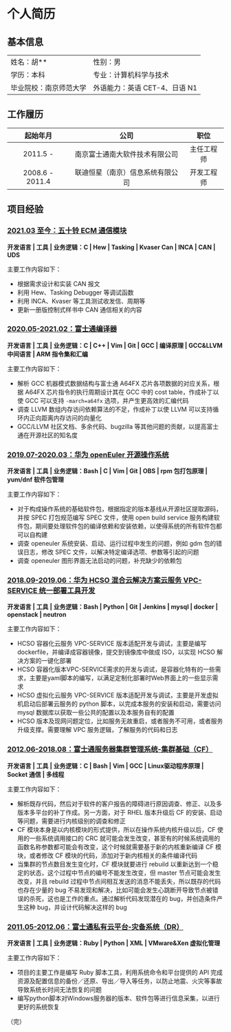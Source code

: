 个人简历
=======

基本信息
-------

| | |
| :--- | :--- |
| 姓名：胡** | 性别：男 |
| 学历：本科 | 专业：计算机科学与技术 |
| 毕业院校：南京师范大学 | 外语能力：英语 CET-4、日语 N1 |


工作履历
-------

| 起始年月 | 公司 | 职位 |
| :---: | :---: | :---: |
| 2011.5 - | 南京富士通南大软件技术有限公司 | 主任工程师 |
| 2008.6 - 2011.4 | 联迪恒星（南京）信息系统有限公司 | 开发工程师 |

项目经验
-------

### <u>2021.03 至今：五十铃 ECM 通信模块</u>

**开发语言 | 工具 | 业务逻辑：C | Hew | Tasking | Kvaser Can | INCA | CAN | UDS**

主要工作内容如下：

* 根据需求设计和实装 CAN 报文
* 利用 Hew、Tasking Debugger 等调试函数
* 利用 INCA、Kvaser 等工具测试收发信、周期等
* 更新一册版控制式样书中 CAN 通信相关的内容

### <u>2020.05-2021.02：富士通编译器</u>

**开发语言 | 工具 | 业务逻辑：C | C++ | Vim | Git | GCC | 编译原理 | GCC&LLVM 中间语言 | ARM 指令集和汇编**

主要工作内容如下：

* 解析 GCC 机器模式数据结构与富士通 A64FX 芯片各项数据的对应关系，根据 A64FX 芯片指令的执行周期设计其在 GCC 中的 cost table，作成补丁以使 GCC 可以支持 `-march=a64fx` 选项，并产生更高效的汇编代码
* 调查 LLVM 数组内存访问依赖算法的不足，作成补丁以使 LLVM 可以支持循环内正向距离内存访问的向量化
* GCC/LLVM 社区文档、多余代码、bugzilla 等其他问题的贡献，以提高富士通在开源社区的知名度

### <u>2019.07-2020.03：华为 openEuler 开源操作系统</u>

**开发语言 | 工具 | 业务逻辑：Bash | C | Vim | Git | OBS | rpm 包打包原理 | yum/dnf 软件包管理**

主要工作内容如下：

* 对于构成操作系统的基础软件包，根据指定的版本基线从开源社区提取源码，并按 SPEC 打包规范编写 SPEC 文件，使用 open build service 服务构建软件包，期间要处理软件包的编译依赖和安装依赖，以使得系统的所有软件包都可以自构建
* 调查 openeuler 系统安装、启动、运行过程中发生的问题，例如 gdm 包的错误日志，修改 SPEC 文件，以解决特定编译选项、参数等引起的问题
* 调查 openeuler 图形界面无法启动的问题，补充缺少的依赖包

### <u>2018.09-2019.06：华为 HCSO 混合云解决方案云服务 VPC-SERVICE 统一部署工具开发</u>

**开发语言 | 工具 | 业务逻辑：Bash | Python | Git | Jenkins | mysql | docker | openstack | neutron**

主要工作内容如下：

* HCSO 容器化云服务 VPC-SERVICE 版本适配开发与调试，主要是编写 dockerfile，并编译成容器镜像，提交到镜像库中做成 ISO，以实现 HCSO 解决方案的一键化部署
* HCSO 容器化版本VPC-SERVICE需求的开发与调试，是容器化特有的一些需求，主要是yaml脚本的编写，以满足定制化部署时Web界面上的一些显示需求
* HCSO 虚拟化云服务 VPC-SERVICE 版本适配开发与调试，主要是开发虚拟机启动后部署云服务的 python 脚本，以完成本服务的安装和启动，需要访问 mysql 数据库以获取一些公共的配置以及本服务自有的配置
* HCSO 版本及现网问题定位，比如服务无故重启，或者服务不可用，或者服务升级支撑。需要理解 VPC 服务逻辑，了解服务的代码和日志

### <u>2012.06-2018.08：富士通服务器集群管理系统-集群基础（CF）</u>

**开发语言 | 工具 | 业务逻辑：C | Bash | Vim | GCC | Linux驱动程序原理 | Socket 通信 | 多线程**

主要工作内容如下：

* 解析既存代码，然后对于软件的客户报告的障碍进行原因调查、修正、以及多版本多平台的补丁作成。另一方面，对于 RHEL 版本升级后 CF 的安装、启动等问题，需要进行内核级别的调查和修正
* CF 模块本身是以内核模块的形式提供，所以在操作系统内核升级以后，CF 使用的一些系统调用接口的 CRC 就可能会发生改变，甚至有的时候系统调用的函数名称参数都可能会有改变，这个时候就需要基于新的内核重新编译 CF 模块，或者修改 CF 模块的代码，添加对于新内核相关的条件编译代码
* 当集群的节点数目发生变化时，CF 模块就要进行 rebuild 以重新达到一个稳定的状态，这个过程中节点的编号不能发生改变，但 master 节点可能会发生改变，并且 rebuild 过程中节点间相互发送的消息不能丢失，所以既存的代码也存在少量的 bug 不易发现和解决，比如可能会发生心跳断开导致节点被错误的杀死，这也是工作的重点。通过解析代码发现潜在的 bug，并创造条件产生这种 bug，并设计代码解决这样的 bug

### <u>2011.05-2012.06：富士通私有云平台-灾备系统（DR）</u>

**开发语言 | 工具 | 业务逻辑：Ruby | Python | XML | VMware&Xen 虚拟化管理**

主要工作内容如下：

* 项目的主要工作是编写 Ruby 脚本工具，利用系统命令和平台提供的 API 完成资源及配置信息的备份／还原、导出／导入等任务，以防止地震、火灾等事故导致系统长时间无法恢复的问题
* 编写python脚本对Windows服务器的版本、软件包等进行信息采集，以进行更好的系统恢复

（完）